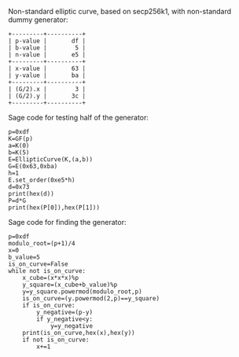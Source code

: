 Non-standard elliptic curve, based on secp256k1, with non-standard dummy generator:
```
+---------+----------+
| p-value |       df |
| b-value |        5 |
| n-value |       e5 |
+---------+----------+
| x-value |       63 |
| y-value |       ba |
+---------+----------+
| (G/2).x |        3 |
| (G/2).y |       3c |
+---------+----------+
```
Sage code for testing half of the generator:
```
p=0xdf
K=GF(p)
a=K(0)
b=K(5)
E=EllipticCurve(K,(a,b))
G=E(0x63,0xba)
h=1
E.set_order(0xe5*h)
d=0x73
print(hex(d))
P=d*G
print(hex(P[0]),hex(P[1]))
```
Sage code for finding the generator:
```
p=0xdf
modulo_root=(p+1)/4
x=0
b_value=5
is_on_curve=False
while not is_on_curve:
    x_cube=(x*x*x)%p
    y_square=(x_cube+b_value)%p
    y=y_square.powermod(modulo_root,p)
    is_on_curve=(y.powermod(2,p)==y_square)
    if is_on_curve:
        y_negative=(p-y)
        if y_negative<y:
            y=y_negative
    print(is_on_curve,hex(x),hex(y))
    if not is_on_curve:
        x+=1
```
